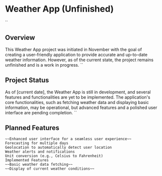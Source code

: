 # Weather App (Unfinished)
``
## Overview
This Weather App project was initiated in November with the goal of creating a user-friendly application
to provide accurate and up-to-date weather information.
However, as of the current state, the project remains unfinished and is a work in progress.
``
## Project Status

As of [current date], the Weather App is still in development, and several features and functionalities are yet to be implemented. The application's core functionalities, such as fetching weather data and displaying basic information, may be operational, but advanced features and a polished user interface are pending completion.
``
## Planned Features
```
~~Enhanced user interface for a seamless user experience~~
Forecasting for multiple days
Geolocation to automatically detect user location
Weather alerts and notifications
Unit conversion (e.g., Celsius to Fahrenheit)
Implemented Features
~~Basic weather data fetching~~
~~Display of current weather conditions~~

